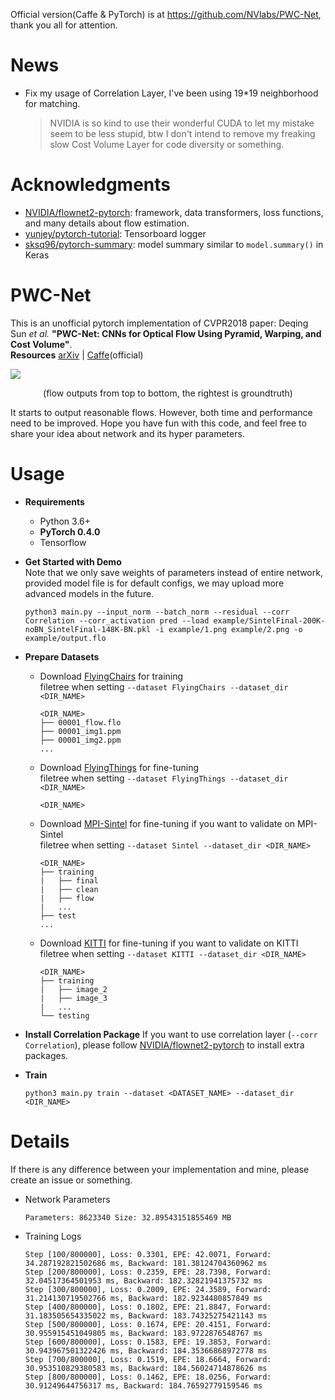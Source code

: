 Official version(Caffe & PyTorch) is at https://github.com/NVlabs/PWC-Net, thank you all for attention.

# News
- Fix my usage of Correlation Layer, I've been using 19*19 neighborhood for matching.
    > NVIDIA is so kind to use their wonderful CUDA to let my mistake seem to be less stupid, btw I don't intend to remove my freaking slow Cost Volume Layer for code diversity or something.

# Acknowledgments
- [NVIDIA/flownet2-pytorch](https://github.com/NVIDIA/flownet2-pytorch): framework, data transformers, loss functions, and many details about flow estimation.
- [yunjey/pytorch-tutorial](https://github.com/yunjey/pytorch-tutorial/tree/master/tutorials/04-utils/tensorboard): Tensorboard logger
- [sksq96/pytorch-summary](https://github.com/sksq96/pytorch-summary): model summary similar to `model.summary()` in Keras

# PWC-Net
This is an unofficial pytorch implementation of CVPR2018 paper: Deqing Sun *et al.* **"PWC-Net: CNNs for Optical Flow Using Pyramid, Warping, and Cost Volume"**.    
**Resources**  [arXiv](https://arxiv.org/abs/1709.02371) | [Caffe](https://github.com/deqings/PWC-Net)(official)

![](https://github.com/nameless-Chatoyant/PWC-Net_pytorch/raw/master/example/flow.png)
<p align="center">(flow outputs from top to bottom, the rightest is groundtruth)</p>

It starts to output reasonable flows. However, both time and performance need to be improved. Hope you have fun with this code, and feel free to share your idea about network and its hyper parameters.


# Usage
- **Requirements**
    - Python 3.6+
    - **PyTorch 0.4.0**
    - Tensorflow


- **Get Started with Demo**    
    Note that we only save weights of parameters instead of entire network, provided model file is for default configs, we may upload more advanced models in the future.
    ```
    python3 main.py --input_norm --batch_norm --residual --corr Correlation --corr_activation pred --load example/SintelFinal-200K-noBN_SintelFinal-148K-BN.pkl -i example/1.png example/2.png -o example/output.flo
    ```

- **Prepare Datasets**
    - Download [FlyingChairs](https://lmb.informatik.uni-freiburg.de/data/FlyingChairs/FlyingChairs.zip) for training  
        filetree when setting `--dataset FlyingChairs --dataset_dir <DIR_NAME>`
        ```
        <DIR_NAME>
        ├── 00001_flow.flo
        ├── 00001_img1.ppm
        ├── 00001_img2.ppm
        ...
        ```
    - Download [FlyingThings](https://lmb.informatik.uni-freiburg.de/data/SceneFlowDatasets_CVPR16/Release_april16/data/FlyingThings3D/derived_data/flyingthings3d__optical_flow.tar.bz2) for fine-tuning  
        filetree when setting `--dataset FlyingThings --dataset_dir <DIR_NAME>`
        ```
        <DIR_NAME>
        ```
    - Download [MPI-Sintel](http://files.is.tue.mpg.de/sintel/MPI-Sintel-complete.zip) for fine-tuning if you want to validate on MPI-Sintel  
        filetree when setting `--dataset Sintel --dataset_dir <DIR_NAME>`
        ```
        <DIR_NAME>
        ├── training
        |   ├── final
        |   ├── clean
        |   ├── flow
        |   ...
        ├── test
        ...
        ```
    - Download [KITTI](http://www.cvlibs.net/download.php?file=data_scene_flow.zip) for fine-tuning if you want to validate on KITTI  
        filetree when setting `--dataset KITTI --dataset_dir <DIR_NAME>`
        ```
        <DIR_NAME>
        ├── training
        |   ├── image_2
        |   ├── image_3
        |   ...
        └── testing
        ```

- **Install Correlation Package**
    If you want to use correlation layer (`--corr Correlation`), please follow [NVIDIA/flownet2-pytorch](https://github.com/NVIDIA/flownet2-pytorch) to install extra packages.
- **Train**
    ```
    python3 main.py train --dataset <DATASET_NAME> --dataset_dir <DIR_NAME>
    ```


# Details
If there is any difference between your implementation and mine, please create an issue or something.
- Network Parameters
    ```
    Parameters: 8623340 Size: 32.89543151855469 MB
    ```
- Training Logs
    ```
    Step [100/800000], Loss: 0.3301, EPE: 42.0071, Forward: 34.287192821502686 ms, Backward: 181.38124704360962 ms
    Step [200/800000], Loss: 0.2359, EPE: 28.7398, Forward: 32.04517364501953 ms, Backward: 182.32821941375732 ms
    Step [300/800000], Loss: 0.2009, EPE: 24.3589, Forward: 31.214130719502766 ms, Backward: 182.9234480857849 ms
    Step [400/800000], Loss: 0.1802, EPE: 21.8847, Forward: 31.183505654335022 ms, Backward: 183.74325275421143 ms
    Step [500/800000], Loss: 0.1674, EPE: 20.4151, Forward: 30.955915451049805 ms, Backward: 183.9722876548767 ms
    Step [600/800000], Loss: 0.1583, EPE: 19.3853, Forward: 30.943967501322426 ms, Backward: 184.35366868972778 ms
    Step [700/800000], Loss: 0.1519, EPE: 18.6664, Forward: 30.953510829380583 ms, Backward: 184.56024714878626 ms
    Step [800/800000], Loss: 0.1462, EPE: 18.0256, Forward: 30.91249644756317 ms, Backward: 184.76592779159546 ms
    ```


